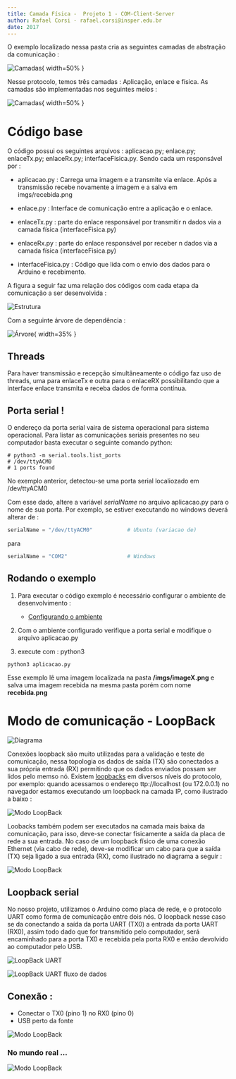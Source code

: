 ```yaml
---
title: Camada Física -  Projeto 1 - COM-Client-Server 
author: Rafael Corsi - rafael.corsi@insper.edu.br
date: 2017
---
```


O exemplo localizado nessa pasta cria as seguintes camadas de abstração da comunicação :

![Camadas](doc/pilhaInsper-explicacao.png){ width=50% }

Nesse protocolo, temos três camadas : Aplicação, enlace e física. As camadas são implementadas nos seguintes meios :

![Camadas](doc/pilhaInsper2.png){ width=50% }

# Código base

O código possui os seguintes arquivos : aplicacao.py; enlace.py; enlaceTx.py; enlaceRx.py; interfaceFisica.py. Sendo cada um responsável por :

- aplicacao.py : Carrega uma imagem e a transmite via enlace. Após a transmissão recebe novamente a imagem e a salva em imgs/recebida.png

- enlace.py : Interface de comunicação entre a aplicação e o enlace.

- enlaceTx.py : parte do enlace responsável por transmitir n dados via a camada física (interfaceFisica.py)

- enlaceRx.py : parte do enlace responsável por receber n dados via a camada física (interfaceFisica.py)

- interfaceFisica.py : Código que lida com o envio dos dados para o Arduino e recebimento.

A figura a seguir faz uma relação dos códigos com cada etapa da comunicação a ser desenvolvida :

![Estrutura](doc/pilhaInsper-python.png)

Com a seguinte árvore de dependência :

![Árvore](doc/python-estrutura.png){ width=35% }

## Threads 

Para haver transmissão e recepção simultâneamente o código faz uso de threads, uma para enlaceTx e outra para o enlaceRX possibilitando que a interface enlace transmita e receba dados de forma contínua.

## Porta serial !

O endereço da porta serial vaira de sistema operacional para sistema operacional. Para listar as comunicações seriais presentes no seu computador basta executar o seguinte comando python:

```
# python3 -m serial.tools.list_ports
# /dev/ttyACM0        
# 1 ports found
```

No exemplo anterior, detectou-se uma porta serial localiozado em /dev/ttyACM0

Com esse dado, altere a variável *serialName* no arquivo aplicacao.py para o nome de sua porta. Por exemplo, se estiver executando no windows deverá alterar de :

```python
serialName = "/dev/ttyACM0"           # Ubuntu (variacao de)
```

para

```python
serialName = "COM2"                   # Windows
```

## Rodando o exemplo

1. Para executar o código exemplo é necessário configurar o ambiente de desenvolvimento :
    - [Configurando o ambiente](https://github.com/Insper/Camada-Fisica-Computacao/wiki/Configurando-ambiente---Projeto-Enlace)
    
1. Com o ambiente configurado verifique a porta serial e modifique o arquivo aplicacao.py 
1. execute com : python3 

```
python3 aplicacao.py
```

Esse exemplo lê uma imagem localizada na pasta **/imgs/imageX.png** e salva uma imagem recebida na mesma pasta porém com nome **recebida.png**

# Modo de comunicação - LoopBack

![Diagrama](doc/loopback-diagrama2.png)

Conexões loopback são muito utilizadas para a validação e teste de comunicação, nessa topologia os dados de saída (TX) são conectados a sua própria entrada (RX) permitindo que os dados enviados possam ser lidos pelo memso nó. Existem [loopbacks](https://en.wikipedia.org/wiki/Localhost) em diversos níveis do protocolo, por exemplo: quando acessamos o endereço ttp://localhost (ou 172.0.0.1) no navegador estamos executando um loopback na camada IP, como ilustrado a baixo : 

![Modo LoopBack](doc/loopback-layer.png)

Loobacks também podem ser executados na camada mais baixa da comunicação, para isso, deve-se conectar fisicamente a saída da placa de rede a sua entrada. No caso de um loopback físico de uma conexão Ethernet (via cabo de rede), deve-se modificar um cabo para que a saída (TX) seja ligado a sua entrada (RX), como ilustrado no diagrama a seguir : 

![Modo LoopBack](doc/loopback-ethernet.png)

## Loopback serial

No nosso projeto, utilizamos o Arduino como placa de rede, e o protocolo UART como forma de comunicação entre dois nós. O loopback nesse caso se da conectando a saída da porta UART (TX0) a entrada da porta UART (RX0), assim todo dado que for transmitido pelo computador, será encaminhado para a porta TX0 e recebida pela porta RX0 e então devolvido ao computador pelo USB.

![LoopBack UART](doc/loopback-diagrama2.png)

![LoopBack UART fluxo de dados](doc/loopback-diagrama3.png)

## Conexão :

- Conectar o TX0 (pino 1) no RX0 (pino 0)
- USB perto da fonte

![Modo LoopBack](doc/loopback-diagrama1.png)

### No mundo real ... 

![Modo LoopBack](doc/hardware-loopback.jpg)

